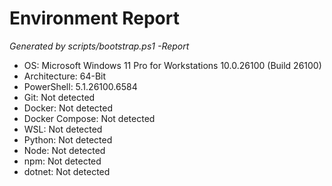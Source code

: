 ﻿# Environment Report

*Generated by scripts/bootstrap.ps1 -Report*

- OS: Microsoft Windows 11 Pro for Workstations 10.0.26100 (Build 26100)
- Architecture: 64-Bit
- PowerShell: 5.1.26100.6584
- Git: Not detected
- Docker: Not detected
- Docker Compose: Not detected
- WSL: Not detected
- Python: Not detected
- Node: Not detected
- npm: Not detected
- dotnet: Not detected
